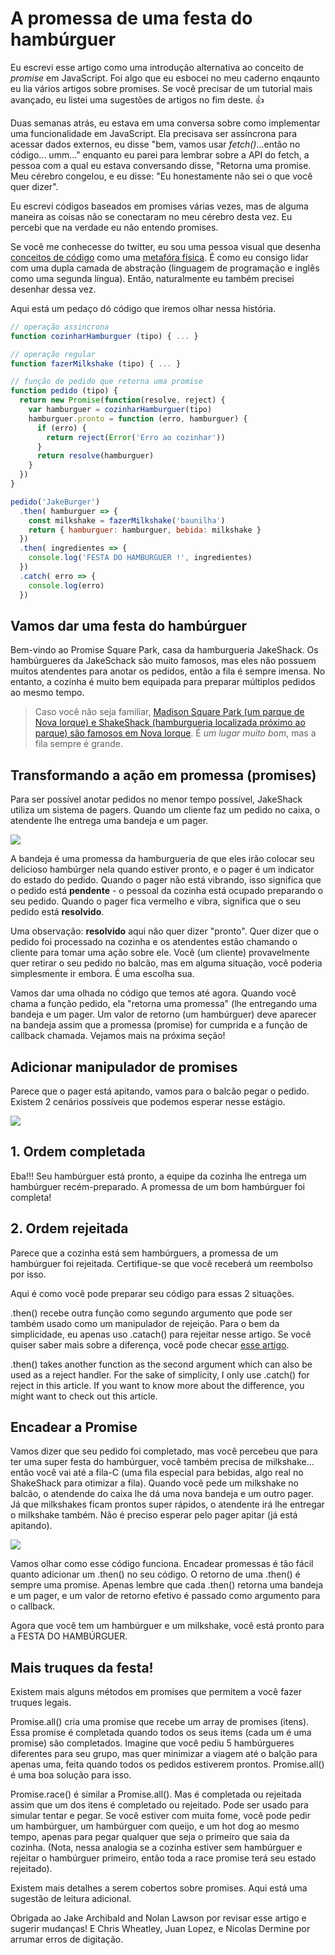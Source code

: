 # A promessa de uma festa do hambúrguer
Eu escrevi esse artigo como uma introdução alternativa ao conceito de *promise* em JavaScript. Foi algo que eu esbocei no meu caderno enqaunto eu lia vários artigos sobre promises. Se você precisar de um tutorial mais avançado, eu listei uma sugestões de artigos no fim deste.
👍

Duas semanas atrás, eu estava em uma conversa sobre como implementar uma funcionalidade em JavaScript. Ela precisava ser assíncrona para acessar dados externos, eu disse "bem, vamos usar *fetch()*...então no código... umm..." enquanto eu parei para lembrar sobre a API do fetch, a pessoa com a qual eu estava conversando disse, "Retorna uma promise. Meu cérebro congelou, e eu disse: "Eu honestamente não sei o que você quer dizer".

Eu escrevi códigos baseados em promises várias vezes, mas de alguma maneira as coisas não se conectaram no meu cérebro desta vez. Eu percebi que na verdade eu não entendo promises.

Se você me conhecesse do twitter, eu sou uma pessoa visual que desenha [conceitos de código](http://https://twitter.com/kosamari/status/806941856777011200) como uma [metafóra física](http://https://twitter.com/kosamari/status/807303762188574720). É como eu consigo lidar com uma dupla camada de abstração (linguagem de programação e inglês como uma segunda língua). Então, naturalmente eu também precisei desenhar dessa vez.

Aqui está um pedaço dó código que iremos olhar nessa história.

```js
// operação assincrona
function cozinharHamburguer (tipo) { ... }

// operação regular
function fazerMilkshake (tipo) { ... }

// função de pedido que retorna uma promise
function pedido (tipo) {
  return new Promise(function(resolve, reject) {
    var hamburguer = cozinharHamburguer(tipo)
    hamburguer.pronto = function (erro, hamburguer) {
      if (erro) {
        return reject(Error('Erro ao cozinhar'))
      }
      return resolve(hamburguer)
    }
  })
}

pedido('JakeBurger')
  .then( hamburguer => {
    const milkshake = fazerMilkshake('baunilha')
    return { hamburguer: hamburguer, bebida: milkshake }
  })
  .then( ingredientes => {
    console.log('FESTA DO HAMBURGUER !', ingredientes)
  })
  .catch( erro => {
    console.log(erro)
  })

```

## Vamos dar uma festa do hambúrguer

Bem-vindo ao Promise Square Park, casa da hamburgueria JakeShack. Os hambúrgueres da JakeSchack são muito famosos, mas eles não possuem muitos atendentes para anotar os pedidos, então a fila é sempre imensa. No entanto, a cozinha é muito bem equipada para preparar múltiplos pedidos ao mesmo tempo.

> Caso você não seja familiar, [Madison Square Park (um parque de Nova Iorque) e ShakeShack (hamburgueria localizada próximo ao parque) são famosos em Nova Iorque](https://kosamari.com/notes/the-promise-of-a-burger-party). É *um lugar muito bom*, mas a fila sempre é grande.

## Transformando a ação em promessa (promises)

Para ser possível anotar pedidos no menor tempo possível, JakeShack utiliza um sistema de pagers. Quando um cliente faz um pedido no caixa, o atendente lhe entrega uma bandeja e um pager.

![](http://i.imgur.com/Uu27RRU.png)

A bandeja é uma promessa da hamburgueria de que eles irão colocar seu delicioso hambúrger nela quando estiver pronto, e o pager é um indicator do estado do pedido. Quando o pager não está vibrando, isso significa que o pedido está **pendente** - o pessoal da cozinha está ocupado preparando o seu pedido. Quando o pager fica vermelho e vibra, significa que o seu pedido está **resolvido**.

Uma observação: **resolvido** aqui não quer dizer "pronto". Quer dizer que o pedido foi processado na cozinha e os atendentes estão chamando o cliente para tomar uma ação sobre ele. Você (um cliente) provavelmente quer retirar o seu pedido no balcão, mas em alguma situação, você poderia simplesmente ir embora. É uma escolha sua.

Vamos dar uma olhada no código que temos até agora. Quando você chama a função pedido, ela "retorna uma promessa" (lhe entregando uma bandeja e um pager. Um valor de retorno (um hambúrguer) deve aparecer na bandeja assim que a promessa (promise) for cumprida e a função de callback chamada. Vejamos mais na próxima seção!

## Adicionar manipulador de promises

Parece que o pager está apitando, vamos para o balcão pegar o pedido. Existem 2 cenários possíveis que podemos esperar nesse estágio.

![](http://i.imgur.com/bIV4nE5.png)

## 1. Ordem completada

Eba!!! Seu hambúrguer está pronto, a equipe da cozinha lhe entrega um hambúrguer recém-preparado. A promessa de um bom hambúrguer foi completa!
## 2. Ordem rejeitada

Parece que a cozinha está sem hambúrguers, a promessa de um hambúrguer foi rejeitada. Certifique-se que você receberá um reembolso por isso.

Aqui é como você pode preparar seu código para essas 2 situações.

.then() recebe outra função como segundo argumento que pode ser também usado como um manipulador de rejeição. Para o bem da simplicidade, eu apenas uso .catach() para rejeitar nesse artigo. Se você quiser saber mais sobre a diferença, você pode checar [esse artigo](https://developers.google.com/web/fundamentals/getting-started/primers/promises#error_handling).

.then() takes another function as the second argument which can also be used as a reject handler. For the sake of simplicity, I only use .catch() for reject in this article. If you want to know more about the difference, you might want to check out this article.


## Encadear a Promise

Vamos dizer que seu pedido foi completado, mas você percebeu que para ter uma super festa do hambúrguer, você também precisa de milkshake... então você vai até a fila-C (uma fila especial para bebidas, algo real no ShakeShack para otimizar a fila). Quando você pede um milkshake no balcão, o atendende do caixa lhe dá uma nova bandeja e um outro pager. Já que milkshakes ficam prontos super rápidos, o atendente irá lhe entregar o milkshake também. Não é preciso esperar pelo pager apitar (já está apitando).

![](http://i.imgur.com/AH8SIfb.png)

Vamos olhar como esse código funciona. Encadear promessas é tão fácil quanto adicionar um .then() no seu código. O retorno de uma .then() é sempre uma promise. Apenas lembre que cada .then() retorna uma bandeja e um pager, e um valor de retorno efetivo é passado como argumento para o callback.

Agora que você tem um hambúrguer e um milkshake, você está pronto para a FESTA DO HAMBÚRGUER.

## Mais truques da festa!

Existem mais alguns métodos em promises que permitem a você fazer truques legais.

Promise.all() cria uma promise que recebe um array de promises (itens).
Essa promise é completada quando todos os seus items (cada um é uma promise) são completados. Imagine que você pediu 5 hambúrgueres diferentes para seu grupo, mas quer minimizar a viagem até o balção para apenas uma, feita quando todos os pedidos estiverem prontos. Promise.all() é uma boa solução para isso.

Promise.race() é similar a Promise.all(). Mas é completada ou rejeitada assim que um dos itens é completado ou rejeitado. Pode ser usado para simular tentar e pegar. Se você estiver com muita fome, você pode pedir um hambúrguer, um hambúrguer com queijo, e um hot dog ao mesmo tempo, apenas para pegar qualquer que seja o primeiro que saia da cozinha. (Nota, nessa analogia se a cozinha estiver sem hambúrguer e rejeitar o hambúrguer primeiro, então toda a race promise terá seu estado rejeitado).

Existem mais detalhes a serem cobertos sobre promises. Aqui está uma sugestão de leitura adicional.

Obrigada ao Jake Archibald and Nolan Lawson por revisar esse artigo e sugerir mudanças! E Chris Wheatley, Juan Lopez, e Nicolas Dermine por arrumar erros de digitação.
